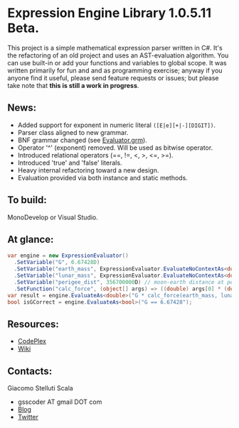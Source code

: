 Expression Engine Library 1.0.5.11 Beta.
===
This project is a simple mathematical expression parser written in C#. It's the refactoring of an old project and uses an AST-evaluation algorithm. You can use built-in or add your functions and variables to global scope. It was written primarily for fun and and as programming exercise; anyway if you anyone find it useful, please send feature requests or issues; but please take note that __this is still a work in progress__.

News:
---
  - Added support for exponent in numeric literal ```([E|e][+|-][DIGIT])```.
  - Parser class aligned to new grammar.
  - BNF grammar changed (see [Evaluator.grm](https://github.com/gsscoder/exprengine/blob/master/doc/Evaluator.grm)).
  - Operator '^' (exponent) removed. Will be used as bitwise operator.
  - Introduced relational operators (==, !=, <, >, <=, >=).
  - Introduced 'true' and 'false' literals.
  - Heavy internal refactoring toward a new design.
  - Evaluation provided via both instance and static methods.

To build:
---
MonoDevelop or Visual Studio.

At glance:
---
```csharp
var engine = new ExpressionEvaluator()
  .SetVariable("G", 6.67428D)
  .SetVariable("earth_mass", ExpressionEvaluator.EvaluateNoContextAs<double>("5.97219 * pow(10,24)")) // 5.97219E+24 kg
  .SetVariable("lunar_mass", ExpressionEvaluator.EvaluateNoContextAs<double>("7.34767309 * pow(10,22)")) // 7.34767309E+22 kg
  .SetVariable("perigee_dist", 356700000D) // moon-earth distance at perigee in m
  .SetFunction("calc_force", (object[] args) => ((double) args[0] * (double) args[1]) / Math.Pow((double) args[2], 2));
var result = engine.EvaluateAs<double>("G * calc_force(earth_mass, lunar_mass, perigee_dist)"); // 2.3018745174107073E+31
bool isGCorrect = engine.EvaluateAs<bool>("G == 6.67428");
```

Resources:
---
  - [CodePlex](http://exprengine.codeplex.com/)
  - [Wiki](https://github.com/gsscoder/exprengine/wiki)

Contacts:
---
Giacomo Stelluti Scala
  - gsscoder AT gmail DOT com
  - [Blog](http://gsscoder.blogspot.it)
  - [Twitter](http://twitter.com/gsscoder)
